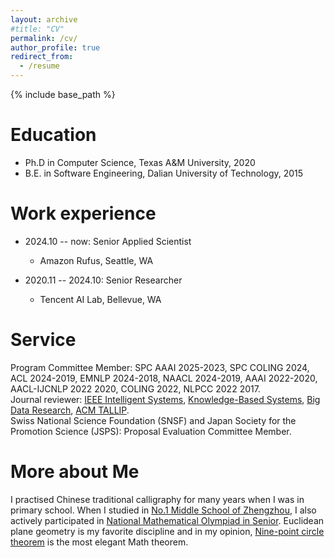 ```yaml
---
layout: archive
#title: "CV"
permalink: /cv/
author_profile: true
redirect_from:
  - /resume
---
```


{% include base_path %}

Education
======
* Ph.D in Computer Science, Texas A&M University, 2020
* B.E. in Software Engineering, Dalian University of Technology, 2015


Work experience
======
* 2024.10 -- now: Senior Applied Scientist
  * Amazon Rufus, Seattle, WA

* 2020.11 -- 2024.10: Senior Researcher
  * Tencent AI Lab, Bellevue, WA


<!---
* Summer 2020: Research Intern
  * Tencent AI Lab, Bellevue, WA

* Summer 2019: Applied Scientist Intern
  * Amazon Alexa AI, Boston, MA

* Summer 2018: Research Intern
  * BBN Technologies, Cambridge, MA

* Summer 2014 (undergraduate): Student Researcher
  * University of California Irvine, Irvine, CA
-->

Service
======
Program Committee Member: SPC AAAI 2025-2023, SPC COLING 2024, ACL 2024-2019, EMNLP 2024-2018, NAACL 2024-2019, AAAI 2022-2020, AACL-IJCNLP 2022 2020, COLING 2022, NLPCC 2022 2017.
<br>
Journal reviewer: <a href="https://ieeexplore.ieee.org/xpl/RecentIssue.jsp?punumber=6979">IEEE Intelligent Systems</a>, <a href="https://www.journals.elsevier.com/knowledge-based-systems">Knowledge-Based Systems</a>, <a href="https://www.journals.elsevier.com/big-data-research">Big Data Research</a>, <a href="https://dl.acm.org/journal/tallip">ACM TALLIP</a>. 
<br>
Swiss National Science Foundation (SNSF) and Japan Society for the Promotion Science (JSPS): Proposal Evaluation Committee Member.


More about Me
======
I practised Chinese traditional calligraphy for many years when I was in primary school. 
When I studied in <a href="http://www.zzyz.com.cn/">No.1 Middle School of Zhengzhou</a>, I also actively participated in <a href="http://en.wikipedia.org/wiki/List_of_mathematics_competitions">National Mathematical Olympiad in Senior</a>. Euclidean plane geometry is my favorite discipline and in my opinion, <a href="http://en.wikipedia.org/wiki/Nine-point_circle">Nine-point circle theorem</a> is the most elegant Math theorem.